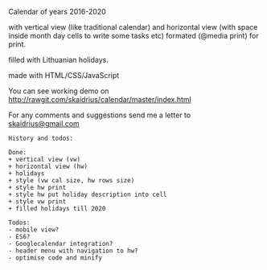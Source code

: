 Calendar
    of years 2016-2020 

with 
    vertical view (like traditional calendar)
and 
    horizontal view (with space inside month day cells to write some tasks etc)
formated (@media print) for print.

filled with Lithuanian holidays.

made with HTML/CSS/JavaScript 

You can see working demo on http://rawgit.com/skaidrius/calendar/master/index.html

For any comments and suggestions send me a letter to skaidrius@gmail.com



    History and todos:
    
    Done: 
    + vertical view (vw) 
    + horizontal view (hw)
    + holidays
    + style (vw cal size, hw rows size)
    + style hw print
    + style hw put holiday description into cell
    + style vw print
    + filled holidays till 2020
    
    Todos:
    - mobile view?
    - ES6?
    - Googlecalendar integration?
    - header menu with navigation to hw?
    - optimise code and minify


